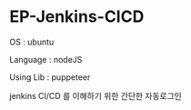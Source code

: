 # EP-Jenkins-CICD

OS : ubuntu 

Language : nodeJS

Using Lib : puppeteer


jenkins CI/CD 를 이해하기 위한 간단한 자동로그인 

